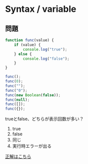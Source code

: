 Syntax / variable
===

## 問題

```javascript
function func(value) {
    if (value) {
        console.log("true");
    } else {
        console.log("false");
    }
}

func();
func(0);
func("");
func("0");
func(new Boolean(false));
func(null);
func([]);
func({});
```

trueとfalse、どちらが表示回数が多い？

1. true
2. false
3. 同じ
4. 実行時エラーが出る

[正解はこちら](a.md)
